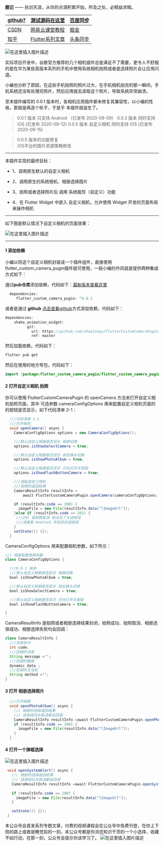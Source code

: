 

**题记**
  ——  执剑天涯，从你的点滴积累开始，所及之处，必精益求精。
  
  |[**github?**](https://github.com/zhaolongs) |[测试源码在这里](https://github.com/zhaolongs/FlutterCustomCameraPugin/blob/master/example/lib/main.dart)   |  [百度同步](https://baijiahao.baidu.com/builder/preview/s?id=1676587101499079482) |
|--|--|--|
| [CSDN](https://biglead.blog.csdn.net/)| [网易云课堂教程](https://study.163.com/instructor/1021406098.htm)  | [掘金](https://juejin.im/user/712139263459176)| [EDU学院教程](https://edu.csdn.net/lecturer/1555)  |
| [知乎](https://www.zhihu.com/people/zhao-long-90-89/posts)| [Flutter系列文章 ](https://blog.csdn.net/zl18603543572/article/details/93532582)  |[头条同步](https://www.toutiao.com/i6867301274614759948/)  
![在这里插入图片描述](https://img-blog.csdnimg.cn/20200909184228606.png?x-oss-process=image/watermark,type_ZmFuZ3poZW5naGVpdGk,shadow_10,text_aHR0cHM6Ly9ibG9nLmNzZG4ubmV0L3psMTg2MDM1NDM1NzI=,size_16,color_FFFFFF,t_70#pic_center)

实际项目开发中，谷歌官方推荐的几个相机插件总是满足不了需要，更令人不舒服的是在华为某些高版本系列的手机中使用系统相机拍照或者是选择照片会让应用闪退。

小编也分析了原因，在这些手机拍照的照片过大，在手机相机拍完的那一瞬间，手机系统还没有处理完照片，然后应用就去读取这个照片，导致系统异常崩溃。

至本插件编写的 0.0.1 版本时，各相机应用插件都未修复其兼容性，以小编的性格，那就是再造个轮子，于是乎 本插件就诞生了。

> 0.0.1 版本 只支持 Android （已发布 2020-09-09）
> 0.0.3 版本 同时支持 iOS  (已发布 2020-09-12)
> 0.0.5 版本 自定义相机 同时支持 iOS  (已发布 2020-09-15)

> 0.0.5 版本的功能修复  
>    iOS平台的图片资源策略修改

***
本插件实现的最终目标​：

* 1、调用原生默认的自定义相机

* 2、调用原生的系统相机、相册选择图片

* 3、拍照或者选择照片后 调用 系统裁剪（自定义）功能

* 4、在 Flutter Widget 中嵌入 自定义相机，允许使用 Widget 开发的页面布局来操作相机
****
如下图是默认情况下自定义相机的页面效果：

![在这里插入图片描述](https://img-blog.csdnimg.cn/20200909175911101.png?x-oss-process=image/watermark,type_ZmFuZ3poZW5naGVpdGk,shadow_10,text_aHR0cHM6Ly9ibG9nLmNzZG4ubmV0L3psMTg2MDM1NDM1NzI=,size_16,color_FFFFFF,t_70#pic_center)

***

#### 1 添加依赖
小编以将这个自定义相机封装成一个插件组件，直接使用flutter_custom_camera_pugin插件就可使用，一般小编的作风就是提供两种集成方式如下：

通过**pub仓库**添加依赖，代码如下：[最新版本查看这里](https://pub.flutter-io.cn/packages/flutter_custom_camera_pugin)

```java
  dependencies:
	 flutter_custom_camera_pugin: ^0.0.1
```

或者是通过 **github** [点击查看github](https://github.com/zhaolongs/FlutterCustomCameraPugin.git)方式添加依赖，代码如下：

```java
dependencies:
	shake_animation_widget:
	      git:
	        url: https://github.com/zhaolongs/FlutterCustomCameraPugin.git
	        ref: master
```

然后加载依赖，代码如下：

```java
flutter pub get
```

然后在使用的地方导包，代码如下：

```java
import 'package:flutter_custom_camera_pugin/flutter_custom_camera_pugin.dart';
```


#### 2 打开自定义相机 拍照
你可以使用 FlutterCustomCameraPugin 的 openCamera 方法来打开自定义相机拍照页面，其中 可选参数 cameraConfigOptions 用来配置自定义相机页面的的按钮是否显示，如下代码清单 2-1：
```java
  ///代码清单 2-1 
  ///打开相机
  void openCamera() async {
    CameraConfigOptions options = new CameraConfigOptions();

    ///默认自定义相册是否显示 相册切换
    options.isShowSelectCamera = true;

    ///默认自定义相册是否显示 前后镜头切换
    options.isShowPhotoAlbum = true;

    ///默认自定义相册是否显示 闪光灯开关按钮
    options.isShowFlashButtonCamera = true;

    ///调起自定义相机
    ///拍照的返回结果
    CameraResultInfo resultInfo =
        await FlutterCustomCameraPugin.openCamera(cameraConfigOptions: options);

    if (resultInfo.code == 200) {
      imageFile = new File(resultInfo.data["lImageUrl"]);
    }else if (resultInfo.code == 201) {
     ///201 是拍照取消 如点击了关闭按钮 
     ///或者是 Android 手机的后退按钮
    }
    setState(() {});
  }

```

CameraConfigOptions 用来配置相机参数，如下所示：

```java
/// 相册配置使用参数
class CameraConfigOptions {

  ///0.0.1 版本 
  ///默认自定义相册是否显示 相册切换
  bool isShowPhotoAlbum = true;

  ///默认自定义相册是否显示 前后镜头切换
  bool isShowSelectCamera = true;

  ///默认自定义相册是否显示 闪光灯开关按钮
  bool isShowFlashButtonCamera = true;

}
```
CameraResultInfo 是拍照或者相册选择结果封闭，拍照成功、拍照取消、相册选择成功、相册选择失败均会回调：

```java
class CameraResultInfo {
  ///消息标识 
  int code;
  ///回调的消息
  String message ='';
  ///回调的数据
  dynamic data ;
  ///回调的方法名
  String method ='';
}
```

#### 3 打开 相册选择照片

```java
  ///打开相册
  void openPhotoAlbum() async {
    /// 相册的选择返回结果
    /// 选择成功与取消都会回调
    CameraResultInfo resultInfo =await FlutterCustomCameraPugin.openPhotoAlbum();
    if (resultInfo.code == 200) {
      imageFile = new File(resultInfo.data["lImageUrl"]);
    }
  }
```

#### 4 打开一个弹框选择

![在这里插入图片描述](https://img-blog.csdnimg.cn/20200912221916959.png?x-oss-process=image/watermark,type_ZmFuZ3poZW5naGVpdGk,shadow_10,text_aHR0cHM6Ly9ibG9nLmNzZG4ubmV0L3psMTg2MDM1NDM1NzI=,size_16,color_FFFFFF,t_70#pic_center)

```java
 void openSystemAlert() async {
   /// 相册的选择返回结果
   /// 选择成功与取消都会回调
   CameraResultInfo resultInfo =await FlutterCustomCameraPugin.openSystemAlert();
   
   if (resultInfo.code == 200) {
     imageFile = new File(resultInfo.data["lImageUrl"]);
   }

   setState(() {});
 }
```

本公众号会首发系列专题文章，付费的视频课程会在公众号中免费刊登，在你上下班的路上或者是睡觉前的一刻，本公众号都是你浏览知识干货的一个小选择，收藏不如行动，在那一刻，公众号会提示你该学习了。
![在这里插入图片描述](https://img-blog.csdnimg.cn/20200914205134479.png?x-oss-process=image/watermark,type_ZmFuZ3poZW5naGVpdGk,shadow_10,text_aHR0cHM6Ly9ibG9nLmNzZG4ubmV0L3psMTg2MDM1NDM1NzI=,size_16,color_FFFFFF,t_70#pic_center)
